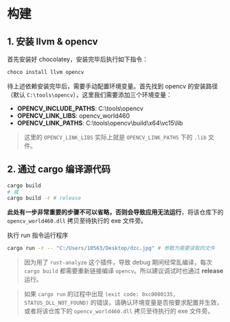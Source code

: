 # 构建

## 1. 安装 llvm & opencv

首先安装好 chocolatey，安装完毕后执行如下指令：

```bash
choco install llvm opencv
```

待上述依赖安装完毕后，需要手动配置环境变量。首先找到 opencv 的安装路径（默认 `C:\tools\opencv`），这里我们需要添加三个环境变量：

- **OPENCV_INCLUDE_PATHS**: C:\tools\opencv
- **OPENCV_LINK_LIBS**: opencv_world460
- **OPENCV_LINK_PATHS**: C:\tools\opencv\build\x64\vc15\lib

> 这里的 `OPENCV_LINK_LIBS` 实际上就是 `OPENCV_LINK_PATHS` 下的 `.lib` 文件。

## 2. 通过 cargo 编译源代码

```bash
cargo build
# 或
cargo build -r # release
```

**此处有一步非常重要的步骤不可以省略，否则会导致应用无法运行**，将该仓库下的 `opencv_world460.dll` 拷贝至待执行的 exe 文件旁。

执行 run 指令运行程序

```bash
cargo run -r -- "C:/Users/10563/Desktop/dzc.jpg" # 参数为需要读取的文件
```

> 因为用了 `rust-analyze` 这个插件，导致 debug 期间经常乱编译，每次 `cargo build` 都需要重新链接编译 `opencv`。所以建议调试时也通过 **release** 运行。

> 如果 `cargo run` 的过程中出现 `(exit code: 0xc0000135, STATUS_DLL_NOT_FOUND)` 的错误，请确认环境变量是否按要求配置并生效，或者将该仓库下的 `opencv_world460.dll` 拷贝至待执行的 exe 文件旁。
